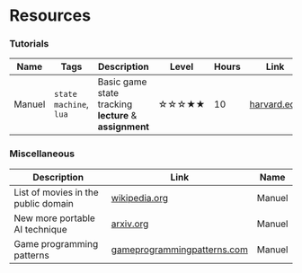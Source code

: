 # Resources

### Tutorials

| Name | Tags | Description | Level | Hours | Link |
|------|------|-------------|--------|-------|------|
| Manuel | `state machine`, `lua` | Basic game state tracking **lecture** & **assignment** | ☆☆☆★★ | 10 | [harvard.edu](https://cs50.harvard.edu/games/2018/weeks/0/) |


### Miscellaneous

| Description | Link | Name |
|-------------|------|------|
| List of movies in the public domain | [wikipedia.org](https://en.wikipedia.org/wiki/List_of_films_in_the_public_domain_in_the_United_States) | Manuel |
| New more portable AI technique | [arxiv.org](https://arxiv.org/pdf/2404.19756) | Manuel |
| Game programming patterns | [gameprogrammingpatterns.com](http://gameprogrammingpatterns.com/) | Manuel